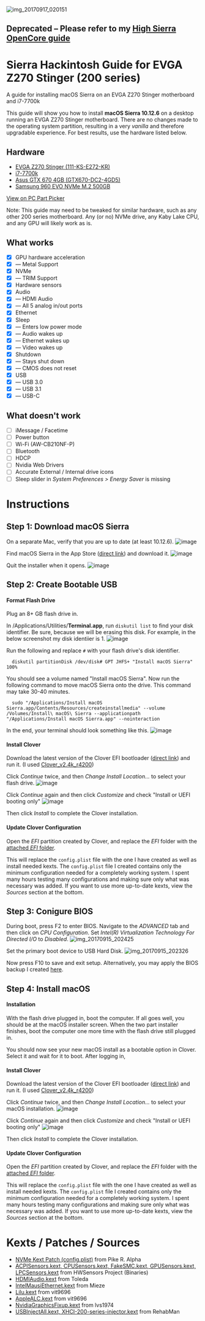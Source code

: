 ![img_20170917_020151](https://user-images.githubusercontent.com/1683528/30621820-3f35d7b6-9d62-11e7-9b85-1957c73bbfdb.png)

## Deprecated – Please refer to my [High Sierra OpenCore guide](https://github.com/uPaymeiFixit/evga-z270-stinger-macOS-high-sierra-guide)

# Sierra Hackintosh Guide for EVGA Z270 Stinger (200 series)
A guide for installing macOS Sierra on an EVGA Z270 Stinger motherboard and i7-7700k

This guide will show you how to install **macOS Sierra 10.12.6** on a desktop running an EVGA Z270 Stinger motherboard. There are no changes made to the operating system partition, resulting in a very *vanilla* and therefore upgradable experience. For best results, use the hardware listed below.

## Hardware
- [EVGA Z270 Stinger (111-KS-E272-KR)](https://www.evga.com/products/product.aspx?pn=111-KS-E272-KR)
- [i7-7700k](https://ark.intel.com/products/97129/Intel-Core-i7-7700K-Processor-8M-Cache-up-to-4_50-GHz)
- [Asus GTX 670 4GB (GTX670-DC2-4GD5)](https://www.asus.com/us/Graphics-Cards/GTX670DC24GD5/)
- [Samsung 960 EVO NVMe M.2 500GB](http://www.samsung.com/us/computing/memory-storage/solid-state-drives/ssd-960-evo-m-2-500gb-mz-v6e500bw/)

[View on PC Part Picker](https://pcpartpicker.com/b/ycMZxr)

Note: This guide may need to be tweaked for similar hardware, such as any other 200 series motherboard. Any (or no) NVMe drive, any Kaby Lake CPU, and any GPU will likely work as is. 

## What works
- [x] GPU hardware acceleration
- [x] — Metal Support
- [x] NVMe
- [x] — TRIM Support
- [x] Hardware sensors
- [x] Audio
- [x] — HDMI Audio
- [x] — All 5 analog in/out ports
- [x] Ethernet
- [x] Sleep
- [x] — Enters low power mode
- [x] — Audio wakes up
- [x] — Ethernet wakes up
- [x] — Video wakes up
- [x] Shutdown
- [x] — Stays shut down
- [x] — CMOS does not reset
- [x] USB
- [x] — USB 3.0
- [x] — USB 3.1
- [x] — USB-C

## What doesn't work
- [ ] iMessage / Facetime
- [ ] Power button
- [ ] Wi-Fi (AW-CB210NF-P)
- [ ] Bluetooth
- [ ] HDCP
- [ ] Nvidia Web Drivers
- [ ] Accurate External / Internal drive icons
- [ ] Sleep slider in *System Preferences > Energy Saver* is missing

# Instructions
## Step 1: Download macOS Sierra
On a separate Mac, verify that you are up to date (at least 10.12.6).
![image](https://user-images.githubusercontent.com/1683528/30447848-073ba4b8-9942-11e7-962b-83fb0e4cc110.png)

Find macOS Sierra in the App Store ([direct link](https://itunes.apple.com/us/app/macos-sierra/id1127487414?mt=12)) and download it.
![image](https://user-images.githubusercontent.com/1683528/30448242-1410d7b6-9943-11e7-875b-3b3e924c92b6.png)

Quit the installer when it opens.
![image](https://user-images.githubusercontent.com/1683528/30448617-e57ac384-9943-11e7-9a3d-c2027b2b7caf.png)

## Step 2: Create Bootable USB
#### Format Flash Drive
Plug an 8+ GB flash drive in.

In /Applications/Utilities/**Terminal.app**, run `diskutil list` to find your disk identifier. Be sure, because we will be erasing this disk. For example, in the below screenshot my disk identiier is 1. 
![image](https://user-images.githubusercontent.com/1683528/30508728-5764503c-9a52-11e7-9c21-f96aaaf9b0d4.png)

Run the following and replace `#` with your flash drive's disk identifier.
```
  diskutil partitionDisk /dev/disk# GPT JHFS+ "Install macOS Sierra" 100%
```
You should see a volume named "Install macOS Sierra". Now run the following command to move macOS Sierra onto the drive. This command may take 30-40 minutes.
```
  sudo "/Applications/Install macOS Sierra.app/Contents/Resources/createinstallmedia" --volume /Volumes/Install\ macOS\ Sierra --applicationpath "/Applications/Install macOS Sierra.app" --nointeraction
```

In the end, your terminal should look something like this.
![image](https://user-images.githubusercontent.com/1683528/30508742-c1a8beb0-9a52-11e7-8de6-5d37886ba0d4.png)


#### Install Clover
Download the latest version of the Clover EFI bootloader ([direct link](https://sourceforge.net/projects/cloverefiboot/files/latest/download?source=files)) and run it. (I used [Clover_v2.4k_r4200](https://sourceforge.net/projects/cloverefiboot/files/Installer/Clover_v2.4k_r4200.zip/download))

Click *Continue* twice, and then *Change Install Location...* to select your flash drive.
![image](https://user-images.githubusercontent.com/1683528/30508752-04d93520-9a53-11e7-8003-2316e5a1b725.png)

Click *Continue* again and then click *Customize* and check "Install or UEFI booting only"
![image](https://user-images.githubusercontent.com/1683528/30450149-d7581b9c-9945-11e7-8549-76febcebe104.png)

Then click *Install* to complete the Clover installation.

#### Update Clover Configuration
Open the *EFI* partition created by Clover, and replace the *EFI* folder with the [attached *EFI* folder](https://github.com/uPaymeiFixit/evga-z270-stinger-hackintosh-guide/releases/download/v0.0.1/EFI.zip).

This will replace the `config.plist` file with the one I have created as well as install needed kexts. The `config.plist` file I created contains only the minimum configuration needed for a completely working system. I spent many hours testing many configurations and making sure only what was necessary was added. If you want to use more up-to-date kexts, view the *Sources* section at the bottom.

## Step 3: Conigure BIOS
During boot, press F2 to enter BIOS. Navigate to the *ADVANCED* tab and then click on *CPU Configuration*. Set *Intel(R) Virtualization Technology For Directed I/O* to *Disabled*. 
![img_20170915_202425](https://user-images.githubusercontent.com/1683528/30518388-896d9f0e-9b31-11e7-9eed-8c92ac6e1fff.jpg)

Set the primary boot device to USB Hard Disk.
![img_20170915_202326](https://user-images.githubusercontent.com/1683528/30518394-a139cee6-9b31-11e7-9d8b-956b71c48f40.jpg)

Now press F10 to save and exit setup. Alternatively, you may apply the BIOS backup I created [here]().

## Step 4: Install macOS
#### Installation
With the flash drive plugged in, boot the computer. If all goes well, you should be at the macOS installer screen. When the two part installer finishes, boot the computer one more time with the flash drive still plugged in. 

You should now see your new macOS install as a bootable option in Clover. Select it and wait for it to boot. After logging in, 

#### Install Clover
Download the latest version of the Clover EFI bootloader ([direct link](https://sourceforge.net/projects/cloverefiboot/files/latest/download?source=files)) and run it. (I used [Clover_v2.4k_r4200](https://sourceforge.net/projects/cloverefiboot/files/Installer/Clover_v2.4k_r4200.zip/download))

Click *Continue* twice, and then *Change Install Location...* to select your macOS installation.
![image](https://user-images.githubusercontent.com/1683528/30517483-b7328baa-9b15-11e7-967f-afe30857dfeb.png)

Click *Continue* again and then click *Customize* and check "Install or UEFI booting only"
![image](https://user-images.githubusercontent.com/1683528/30450149-d7581b9c-9945-11e7-8549-76febcebe104.png)

Then click *Install* to complete the Clover installation.

#### Update Clover Configuration
Open the *EFI* partition created by Clover, and replace the *EFI* folder with the [attached *EFI* folder](https://github.com/uPaymeiFixit/evga-z270-stinger-hackintosh-guide/releases/download/v0.0.1/EFI.zip).

This will replace the `config.plist` file with the one I have created as well as install needed kexts. The `config.plist` file I created contains only the minimum configuration needed for a completely working system. I spent many hours testing many configurations and making sure only what was necessary was added. If you want to use more up-to-date kexts, view the *Sources* section at the bottom.

# Kexts / Patches / Sources
- [NVMe Kext Patch (config.plist)](https://pikeralpha.wordpress.com/2016/06/27/nvmefamily-kext-bin-patch-data/comment-page-1/#comment-5855) from Pike R. Alpha
- [ACPISensors.kext, CPUSensors.kext, FakeSMC.kext, GPUSensors.kext, LPCSensors.kext](http://www.hwsensors.com/releases) from HWSensors Project (Binaries)
- [HDMIAudio.kext](https://github.com/toleda/audio_CloverHDMI) from Toleda
- [IntelMausiEthernet.kext](https://github.com/Mieze/IntelMausiEthernet) from Mieze
- [Lilu.kext](https://github.com/vit9696/Lilu) from vit9696
- [AppleALC.kext](https://github.com/vit9696/AppleALC/releases) from vit9696
- [NvidiaGraphicsFixup.kext](https://sourceforge.net/projects/nvidiagraphicsfixup/) from lvs1974
- [USBInjectAll.kext, XHCI-200-series-injector.kext](https://github.com/RehabMan/OS-X-USB-Inject-All) from RehabMan

